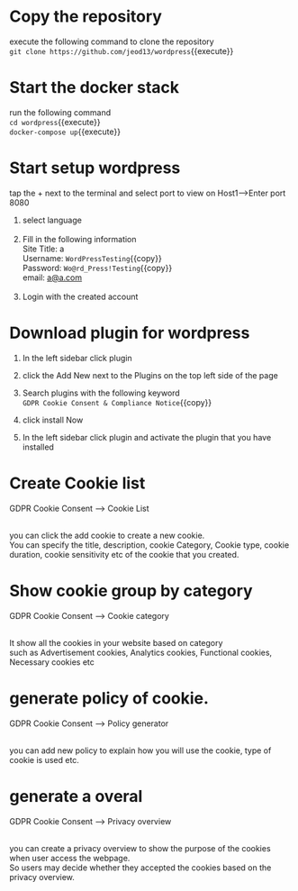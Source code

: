 # Copy the repository 
execute the following command to clone the repository<br />
`git clone https://github.com/jeod13/wordpress`{{execute}}

# Start the docker stack
run the following command<br />
`cd wordpress`{{execute}}<br />
`docker-compose up`{{execute}}

# Start setup wordpress
tap the + next to the terminal and select port to view on Host1-->Enter port 8080

1. select language<br /><br />
2. Fill in the following information<br />
Site Title: a<br />
Username: `WordPressTesting`{{copy}}<br />
Password: `Wo@rd_Press!Testing`{{copy}}<br />
email: a@a.com<br /><br />
3. Login with the created account
	
# Download plugin for wordpress
1. In the left sidebar click plugin
2. click the Add New next to the Plugins on the top left side of the page
3. Search plugins with the following keyword<br />
`GDPR Cookie Consent & Compliance Notice`{{copy}}<br />

4. click install Now<br />
5. In the left sidebar click plugin and activate the plugin that you have installed<br />

# Create Cookie list
GDPR Cookie Consent --> Cookie List<br /><br />

you can click the add cookie to create a new cookie.<br />
You can specify the title, description, cookie Category, Cookie type, cookie duration, cookie sensitivity etc of the cookie that you created.<br />

# Show cookie group by category
GDPR Cookie Consent --> Cookie category<br /><br />

It show all the cookies in your website based on category <br />
such as Advertisement cookies, Analytics cookies, Functional cookies, Necessary cookies etc<br />

# generate policy of cookie.
GDPR Cookie Consent --> Policy generator<br /><br />

you can add new policy to explain how you will use the cookie, type of cookie is used etc.<br />

# generate a overal
GDPR Cookie Consent --> Privacy overview<br /><br />

you can create a privacy overview to show the purpose of the cookies when user access the webpage.<br /> 
So users may decide whether they accepted the cookies based on the privacy overview.

